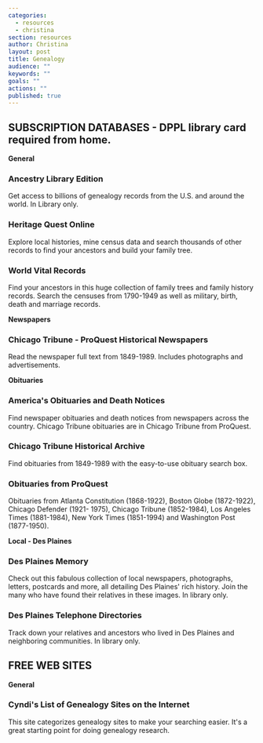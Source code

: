 ```yaml
---
categories: 
  - resources
  - christina
section: resources
author: Christina
layout: post
title: Genealogy
audience: ""
keywords: ""
goals: ""
actions: ""
published: true
---
```


##  SUBSCRIPTION DATABASES - DPPL library card required from home.

**General**

### Ancestry Library Edition
Get access to billions of genealogy records from the U.S. and around the world. In Library only.

### Heritage Quest Online
Explore local histories, mine census data and search thousands of other records to find your ancestors and build your family tree.

### World Vital Records
Find your ancestors in this huge collection of family trees and family history records. Search the censuses from 1790-1949 as well as military, birth, death and marriage records.

**Newspapers**

### Chicago Tribune - ProQuest Historical Newspapers
Read the newspaper full text from 1849-1989. Includes photographs and advertisements.

**Obituaries**

### America's Obituaries and Death Notices
Find newspaper obituaries and death notices from newspapers across the country.  Chicago Tribune obituaries are in Chicago Tribune from ProQuest.

### Chicago Tribune Historical Archive
Find obituaries from 1849-1989 with the easy-to-use obituary search box.

### Obituaries from ProQuest
Obituaries from Atlanta Constitution (1868-1922), Boston Globe (1872-1922), Chicago Defender (1921- 1975), Chicago Tribune (1852-1984), Los Angeles Times (1881-1984), New York Times (1851-1994) and Washington Post (1877-1950).

**Local - Des Plaines**

### Des Plaines Memory
Check out this fabulous collection of local newspapers, photographs, letters, postcards and more, all detailing Des Plaines' rich history. Join the many who have found their relatives in these images. In library only.

### Des Plaines Telephone Directories
Track down your relatives and ancestors who lived in Des Plaines and neighboring communities. In library only.

## FREE WEB SITES

**General**

### Cyndi's List of Genealogy Sites on the Internet
This site categorizes genealogy sites to make your searching easier. It's a great starting point for doing genealogy research. 




